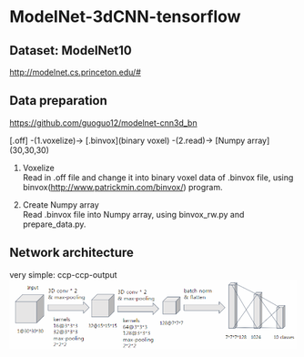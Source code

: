 # ModelNet-3dCNN-tensorflow

## Dataset: ModelNet10 
http://modelnet.cs.princeton.edu/#

## Data preparation 
https://github.com/guoguo12/modelnet-cnn3d_bn

[.off] -(1.voxelize)-> [.binvox](binary voxel) -(2.read)-> \[Numpy array\](30,30,30)

1. Voxelize\
Read in .off file and change it into binary voxel data of .binvox file, using binvox(http://www.patrickmin.com/binvox/) program.

2. Create Numpy array\
Read .binvox file into Numpy array, using binvox_rw.py and prepare_data.py.

## Network architecture
very simple: ccp-ccp-output
![Overview](https://github.com/Sooram/ModelNet-3dCNN-tensorflow/blob/master/network.PNG)
